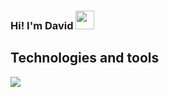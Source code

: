 ### Hi! I'm David <img src="https://raw.githubusercontent.com/MartinHeinz/MartinHeinz/master/wave.gif" width="30px">

<!--
**davidha99/davidha99** is a ✨ _special_ ✨ repository because its `README.md` (this file) appears on your GitHub profile.

Here are some ideas to get you started:

- 🔭 I’m currently working on ...
- 🌱 I’m currently learning ...
- 👯 I’m looking to collaborate on ...
- 🤔 I’m looking for help with ...
- 💬 Ask me about ...
- 📫 How to reach me: ...
- 😄 Pronouns: ...
- ⚡ Fun fact: ...
-->

## Technologies and tools
![](https://img.shields.io/badge/<Language>-<C++>-informational?style=flat&logo=<#00599C>&logoColor=white&color=2bbc8a)



